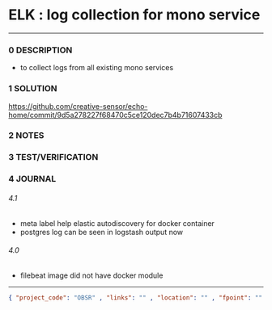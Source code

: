 # ELK : log collection for mono service
--------------------------------
### 0 DESCRIPTION

- to collect logs from all existing mono services

### 1 SOLUTION

https://github.com/creative-sensor/echo-home/commit/9d5a278227f68470c5ce120dec7b4b71607433cb

### 2 NOTES


### 3 TEST/VERIFICATION


### 4 JOURNAL

###### 4.1
- meta label help elastic autodiscovery for docker container
- postgres log can be seen in logstash output now

###### 4.0
- filebeat image did not have docker module


--------------------------------
```json
{ "project_code": "OBSR" , "links": "" , "location": "" , "fpoint": "" }
```

